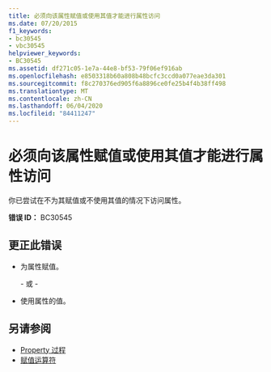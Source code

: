 ```yaml
---
title: 必须向该属性赋值或使用其值才能进行属性访问
ms.date: 07/20/2015
f1_keywords:
- bc30545
- vbc30545
helpviewer_keywords:
- BC30545
ms.assetid: df271c05-1e7a-44e8-bf53-79f06ef916ab
ms.openlocfilehash: e8503318b60a808b48bcfc3ccd0a077eae3da301
ms.sourcegitcommit: f8c270376ed905f6a8896ce0fe25b4f4b38ff498
ms.translationtype: MT
ms.contentlocale: zh-CN
ms.lasthandoff: 06/04/2020
ms.locfileid: "84411247"
---
```

# <a name="property-access-must-assign-to-the-property-or-use-its-value"></a>必须向该属性赋值或使用其值才能进行属性访问
你已尝试在不为其赋值或不使用其值的情况下访问属性。
  
 **错误 ID：** BC30545  
  
## <a name="to-correct-this-error"></a>更正此错误  
  
- 为属性赋值。  
  
     \- 或 -  
  
- 使用属性的值。  
  
## <a name="see-also"></a>另请参阅

- [Property 过程](../programming-guide/language-features/procedures/property-procedures.md)
- [赋值运算符](../language-reference/operators/assignment-operators.md)
